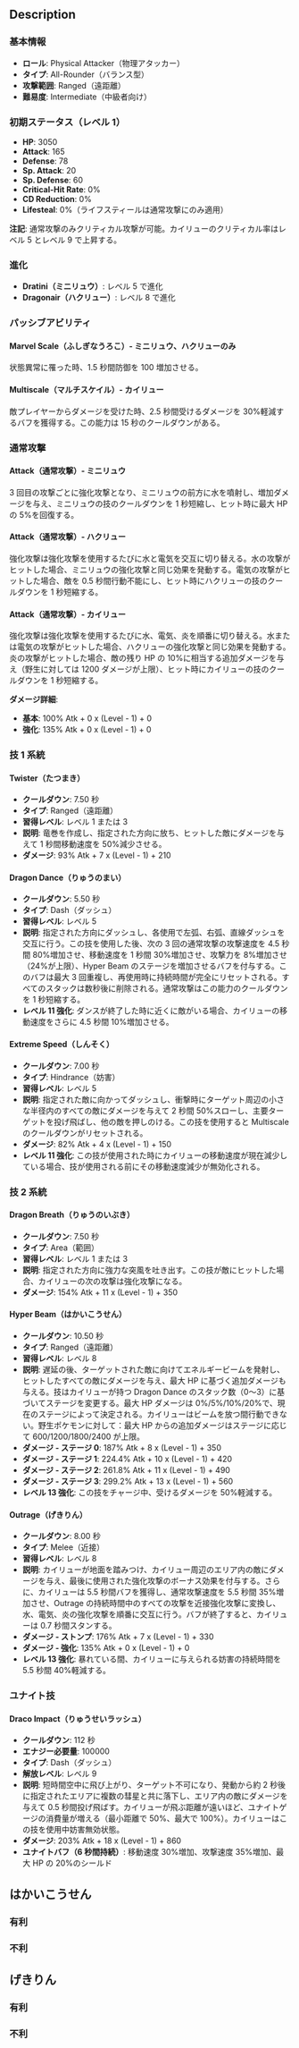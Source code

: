 ## Description

### 基本情報

- **ロール**: Physical Attacker（物理アタッカー）
- **タイプ**: All-Rounder（バランス型）
- **攻撃範囲**: Ranged（遠距離）
- **難易度**: Intermediate（中級者向け）

### 初期ステータス（レベル 1）

- **HP**: 3050
- **Attack**: 165
- **Defense**: 78
- **Sp. Attack**: 20
- **Sp. Defense**: 60
- **Critical-Hit Rate**: 0%
- **CD Reduction**: 0%
- **Lifesteal**: 0%（ライフスティールは通常攻撃にのみ適用）

**注記**: 通常攻撃のみクリティカル攻撃が可能。カイリューのクリティカル率はレベル 5 とレベル 9 で上昇する。

### 進化

- **Dratini（ミニリュウ）**: レベル 5 で進化
- **Dragonair（ハクリュー）**: レベル 8 で進化

### パッシブアビリティ

#### Marvel Scale（ふしぎなうろこ）- ミニリュウ、ハクリューのみ

状態異常に罹った時、1.5 秒間防御を 100 増加させる。

#### Multiscale（マルチスケイル）- カイリュー

敵プレイヤーからダメージを受けた時、2.5 秒間受けるダメージを 30%軽減するバフを獲得する。この能力は 15 秒のクールダウンがある。

### 通常攻撃

#### Attack（通常攻撃）- ミニリュウ

3 回目の攻撃ごとに強化攻撃となり、ミニリュウの前方に水を噴射し、増加ダメージを与え、ミニリュウの技のクールダウンを 1 秒短縮し、ヒット時に最大 HP の 5%を回復する。

#### Attack（通常攻撃）- ハクリュー

強化攻撃は強化攻撃を使用するたびに水と電気を交互に切り替える。水の攻撃がヒットした場合、ミニリュウの強化攻撃と同じ効果を発動する。電気の攻撃がヒットした場合、敵を 0.5 秒間行動不能にし、ヒット時にハクリューの技のクールダウンを 1 秒短縮する。

#### Attack（通常攻撃）- カイリュー

強化攻撃は強化攻撃を使用するたびに水、電気、炎を順番に切り替える。水または電気の攻撃がヒットした場合、ハクリューの強化攻撃と同じ効果を発動する。炎の攻撃がヒットした場合、敵の残り HP の 10%に相当する追加ダメージを与え（野生に対しては 1200 ダメージが上限）、ヒット時にカイリューの技のクールダウンを 1 秒短縮する。

**ダメージ詳細**:

- **基本**: 100% Atk + 0 x (Level - 1) + 0
- **強化**: 135% Atk + 0 x (Level - 1) + 0

### 技 1 系統

#### Twister（たつまき）

- **クールダウン**: 7.50 秒
- **タイプ**: Ranged（遠距離）
- **習得レベル**: レベル 1 または 3
- **説明**: 竜巻を作成し、指定された方向に放ち、ヒットした敵にダメージを与えて 1 秒間移動速度を 50%減少させる。
- **ダメージ**: 93% Atk + 7 x (Level - 1) + 210

#### Dragon Dance（りゅうのまい）

- **クールダウン**: 5.50 秒
- **タイプ**: Dash（ダッシュ）
- **習得レベル**: レベル 5
- **説明**: 指定された方向にダッシュし、各使用で左弧、右弧、直線ダッシュを交互に行う。この技を使用した後、次の 3 回の通常攻撃の攻撃速度を 4.5 秒間 80%増加させ、移動速度を 1 秒間 30%増加させ、攻撃力を 8%増加させ（24%が上限）、Hyper Beam のステージを増加させるバフを付与する。このバフは最大 3 回重複し、再使用時に持続時間が完全にリセットされる。すべてのスタックは数秒後に削除される。通常攻撃はこの能力のクールダウンを 1 秒短縮する。
- **レベル 11 強化**: ダンスが終了した時に近くに敵がいる場合、カイリューの移動速度をさらに 4.5 秒間 10%増加させる。

#### Extreme Speed（しんそく）

- **クールダウン**: 7.00 秒
- **タイプ**: Hindrance（妨害）
- **習得レベル**: レベル 5
- **説明**: 指定された敵に向かってダッシュし、衝撃時にターゲット周辺の小さな半径内のすべての敵にダメージを与えて 2 秒間 50%スローし、主要ターゲットを投げ飛ばし、他の敵を押しのける。この技を使用すると Multiscale のクールダウンがリセットされる。
- **ダメージ**: 82% Atk + 4 x (Level - 1) + 150
- **レベル 11 強化**: この技が使用された時にカイリューの移動速度が現在減少している場合、技が使用される前にその移動速度減少が無効化される。

### 技 2 系統

#### Dragon Breath（りゅうのいぶき）

- **クールダウン**: 7.50 秒
- **タイプ**: Area（範囲）
- **習得レベル**: レベル 1 または 3
- **説明**: 指定された方向に強力な突風を吐き出す。この技が敵にヒットした場合、カイリューの次の攻撃は強化攻撃になる。
- **ダメージ**: 154% Atk + 11 x (Level - 1) + 350

#### Hyper Beam（はかいこうせん）

- **クールダウン**: 10.50 秒
- **タイプ**: Ranged（遠距離）
- **習得レベル**: レベル 8
- **説明**: 遅延の後、ターゲットされた敵に向けてエネルギービームを発射し、ヒットしたすべての敵にダメージを与え、最大 HP に基づく追加ダメージも与える。技はカイリューが持つ Dragon Dance のスタック数（0〜3）に基づいてステージを変更する。最大 HP ダメージは 0%/5%/10%/20%で、現在のステージによって決定される。カイリューはビームを放つ間行動できない。野生ポケモンに対して：最大 HP からの追加ダメージはステージに応じて 600/1200/1800/2400 が上限。
- **ダメージ - ステージ 0**: 187% Atk + 8 x (Level - 1) + 350
- **ダメージ - ステージ 1**: 224.4% Atk + 10 x (Level - 1) + 420
- **ダメージ - ステージ 2**: 261.8% Atk + 11 x (Level - 1) + 490
- **ダメージ - ステージ 3**: 299.2% Atk + 13 x (Level - 1) + 560
- **レベル 13 強化**: この技をチャージ中、受けるダメージを 50%軽減する。

#### Outrage（げきりん）

- **クールダウン**: 8.00 秒
- **タイプ**: Melee（近接）
- **習得レベル**: レベル 8
- **説明**: カイリューが地面を踏みつけ、カイリュー周辺のエリア内の敵にダメージを与え、最後に使用された強化攻撃のボーナス効果を付与する。さらに、カイリューは 5.5 秒間バフを獲得し、通常攻撃速度を 5.5 秒間 35%増加させ、Outrage の持続時間中のすべての攻撃を近接強化攻撃に変換し、水、電気、炎の強化攻撃を順番に交互に行う。バフが終了すると、カイリューは 0.7 秒間スタンする。
- **ダメージ - ストンプ**: 176% Atk + 7 x (Level - 1) + 330
- **ダメージ - 強化**: 135% Atk + 0 x (Level - 1) + 0
- **レベル 13 強化**: 暴れている間、カイリューに与えられる妨害の持続時間を 5.5 秒間 40%軽減する。

### ユナイト技

#### Draco Impact（りゅうせいラッシュ）

- **クールダウン**: 112 秒
- **エナジー必要量**: 100000
- **タイプ**: Dash（ダッシュ）
- **解放レベル**: レベル 9
- **説明**: 短時間空中に飛び上がり、ターゲット不可になり、発動から約 2 秒後に指定されたエリアに複数の彗星と共に落下し、エリア内の敵にダメージを与えて 0.5 秒間投げ飛ばす。カイリューが飛ぶ距離が遠いほど、ユナイトゲージの消費量が増える（最小距離で 50%、最大で 100%）。カイリューはこの技を使用中妨害無効状態。
- **ダメージ**: 203% Atk + 18 x (Level - 1) + 860
- **ユナイトバフ（6 秒間持続）**: 移動速度 30%増加、攻撃速度 35%増加、最大 HP の 20%のシールド

## はかいこうせん

### 有利

### 不利

## げきりん

### 有利

### 不利
